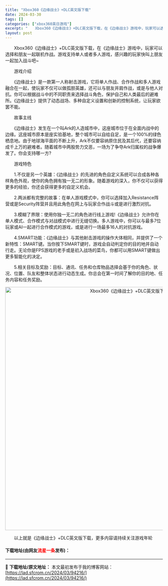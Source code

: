 ```yaml
---
title: "Xbox360《边缘战士》+DLC英文版下载"
date: 2024-03-30
tags: []
categories: ["xbox360英日游戏"]
excerpt: "　　Xbox360《边缘战士》+DLC英文版下载，在《边缘战士》游戏中，玩家可以选择和朋友一起联机作战。游戏支持单人或者多人游戏，感兴趣的玩家快叫上朋友一起加入战斗吧~ 　　游戏介绍 　　《边缘战士》是一款第一人称射击游戏，它将单人作战、合作作战和多人游戏融合在一起，使玩家不仅可以做孤胆英雄，还可以&hellip;"
layout: post
---
```


 <p>　　Xbox360《边缘战士》+DLC英文版下载，在《边缘战士》游戏中，玩家可以选择和朋友一起联机作战。游戏支持单人或者多人游戏，感兴趣的玩家快叫上朋友一起加入战斗吧~</p> <p>　　游戏介绍</p> <p>　　《边缘战士》是一款第一人称射击游戏，它将单人作战、合作作战和多人游戏融合在一起，使玩家不仅可以做孤胆英雄，还可以与朋友并肩作战，或是与他人对抗。你可以根据战斗中的不同职责来选择战斗角色，保护自己和人类最后的避难所。《边缘战士》提供了动态战场、多种自定义设置和创新的控制系统，让玩家欲罢不能。</p> <p>　　故事主线</p> <p>　　《边缘战士》发生在一个叫Ark的人造城市中，这座城市位于在全面内战中的边缘。这座城市原本是座实验基地，整个城市可以自给自足，是一个100%的绿色栖息地。由于地球海平面的不断上升，Ark不仅要容纳原住民及其后代，还要容纳成千上万的避难者。随着城市中两股势力交恶，一场为了争夺Ark归属权的战争爆发了。你会支持哪一方?</p> <p>　　游戏特色</p> <p>　　1.不仅是另一个英雄：《边缘战士》的先进的角色自定义系统可以合成各种各样角色外观，使你的角色拥有独一无二的形象。随着游戏的深入，你不仅可以获得更多的经验，你还会获得更多的自定义机会。</p> <p>　　2.两派都有完整的故事：在单人游戏模式中，你可以选择加入Resistance阵营或是Security阵营并且用此角色在网上与玩家合作战斗或是进行激烈对抗。</p> <p>　　3.模糊了界限：使用你独一无二的角色进行线上游戏!《边缘战士》允许你在单人模式、合作模式与对战模式中进行无缝切换。多人游戏中，你可以与最多7位玩家或AI一起进行合作模式的游戏，或是进行一场最多16人的对抗游戏。</p> <p>　　4.SMART功能：《边缘战士》与其他射击游戏的操作大体相同，并提供了一个新特性：SMART键。当你按下SMART键时，游戏会自动判定你的目的地并自动行走。无论你是FPS游戏的老手或是初入战场的菜鸟，你都可以用SMART键做出更多智能化的决定。</p> <p>　　5.相关目标及奖励：目标、通讯、任务和仓库物品选择会基于你的角色、状况、位置、队友和整体状态进行动态生成。你总会在第一时间了解你的目的地、任务内容和任务奖励。</p> <p align="center"><img align="" border="0" src="https://lad.sfcrom.cn/wp-content/uploads/2024/03/20240330_6607d44327e99.jpg" width="777" alt="Xbox360《边缘战士》+DLC英文版下载" /></p> <p>　　以上就是《边缘战士》+DLC英文版下载，更多内容请持续关注游戏年轮</p> <p><h4>下载地址(由网友<font color="red">流星一条</font>发布)：</h4></p> 

---
📖 **下载地址/原文地址：** 本文最初发布于我的博客网站：[https://lad.sfcrom.cn/2024/03/94216/](https://lad.sfcrom.cn/2024/03/94216/)

